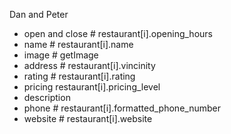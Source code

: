 Dan and Peter
- open and close # restaurant[i].opening_hours
- name # restaurant[i].name
- image # getImage
- address # restaurant[i].vincinity
- rating # restaurant[i].rating
- pricing restaurant[i].pricing_level
- description 
- phone # restaurant[i].formatted_phone_number
- website # restaurant[i].website